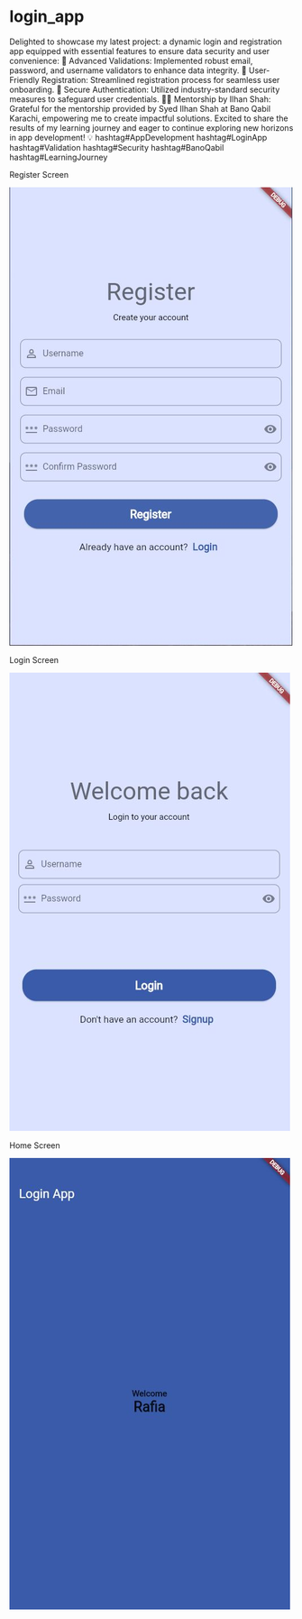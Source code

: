 # login_app
Delighted to showcase my latest project: a dynamic login and registration app equipped with essential features to ensure data security and user convenience:
🔐 Advanced Validations: Implemented robust email, password, and username validators to enhance data integrity.
📝 User-Friendly Registration: Streamlined registration process for seamless user onboarding.
🔑 Secure Authentication: Utilized industry-standard security measures to safeguard user credentials.
👨‍💻 Mentorship by Ilhan Shah: Grateful for the mentorship provided by Syed Ilhan Shah at Bano Qabil Karachi, empowering me to create impactful solutions.
Excited to share the results of my learning journey and eager to continue exploring new horizons in app development! 💡 hashtag#AppDevelopment hashtag#LoginApp hashtag#Validation hashtag#Security hashtag#BanoQabil hashtag#LearningJourney

Register Screen

![alt_Text](https://github.com/Rafia-Syed/Login-app/blob/main/registerScreen.JPG?raw=true)


Login Screen

![alt_text](https://github.com/Rafia-Syed/Login-app/blob/main/welcomeScreen.JPG?raw=true)


Home Screen

![alt_text](https://github.com/Rafia-Syed/Login-app/blob/main/homeScreen.JPG?raw=true)
